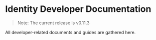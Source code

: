 # Identity Developer Documentation
>Note:
>The current release is v0.11.3

All developer-related documents and guides are gathered here.
